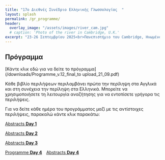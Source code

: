 ```yaml
---
title: "17ο Διεθνές Συνέδριο Ελληνικής Γλωσσολογίας  "
layout: splash
permalink: /gr_programme/
header:
  overlay_image: "/assets/images/river_cam.jpg"
  # caption: 'Photo of the river in Cambridge, U.K.' 
excerpt: "23-26 Σεπτεμβρίου 2025<br>Πανεπιστήμιο του Cambridge, Ηνωμένο Βασίλειο"
---
```


## Πρόγραμμα

[Κάντε κλικ εδώ για να δείτε το πρόγραμμα](/downloads/Programme_v.12_final_to upload_21_09.pdf)


Κάθε βιβλίο περιλήψεων περιλαμβάνει πρώτα την περίληψη στα Αγγλικά και στη συνέχεια την περίληψη στα Ελληνικά. Μπορείτε να χρησιμοποιήσετε τη λειτουργία αναζήτησης για να εντοπίσετε γρήγορα τις περιλήψεις.

Για να δείτε κάθε ημέρα του προγράμματος μαζί με τις αντίστοιχες περιλήψεις, παρακαλώ κάντε κλικ παρακάτω:

<div style="display: flex; flex-direction: column; gap: 1em;">

  <div style="display: flex; gap: 1em;">
    <a class="day-button" href="/downloads/book_tue_final.pdf">Abstracts <strong>Day 1</strong></a>
  </div>

  <div style="display: flex; gap: 1em;">
    <a class="day-button" href="/downloads/book_wed_final.pdf">Abstracts <strong>Day 2</strong></a>
  </div>

  <div style="display: flex; gap: 1em;">
    <a class="day-button" href="/downloads/book_thu_final.pdf">Abstracts <strong>Day 3</strong></a>
  </div>

  <div style="display: flex; gap: 1em;">
    <a class="day-button" href="/downloads/Programme_17_07_FRI.pdf">Programme <strong>Day 4</strong></a>
    <a class="day-button" href="/downloads/book_fri_final.pdf">Abstracts <strong>Day 4</strong></a>
  </div>

</div>

